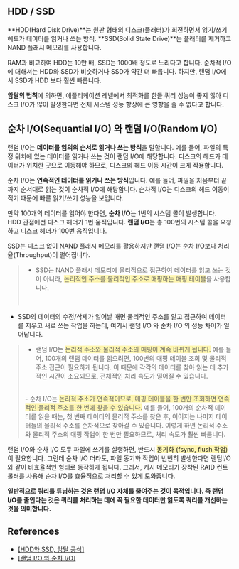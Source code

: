 ## HDD / SSD
**HDD(Hard Disk Drive)**는 원판 형태의 디스크(플래터)가 회전하면서 읽기/쓰기 헤드가 데이터를 읽거나 쓰는 방식.
**SSD(Solid State Drive)**는 플래터를 제거하고 NAND 플래시 메모리를 사용합니다.

RAM과 비교하여 HDD는 10만 배, SSD는 1000배 정도로 느리다고 합니다.
순차적 I/O에 대해서는 HDD와 SSD가 비슷하거나 SSD가 약간 더 빠릅니다. 하지만, 랜덤 I/O에서 SSD가 HDD 보다 훨씬 빠릅니다.

**암달의 법칙**에 의하면, 
애플리케이션 레벨에서 최적화를 한들 쿼리 성능이 좋지 않아 디스크 I/O가 많이 발생한다면 전체 시스템 성능 향상에 큰 영향을 줄 수 없다고 합니다.

## 순차 I/O(Sequantial I/O) 와 랜덤 I/O(Random I/O)

랜덤 I/O는 **데이터를 임의의 순서로 읽거나 쓰는 방식**을 말합니다. 
예를 들어, 파일의 특정 위치에 있는 데이터를 읽거나 쓰는 것이 랜덤 I/O에 해당합니다. 디스크의 헤드가 데이터가 위치한 곳으로 이동해야 하므로, 디스크의 헤드 이동 시간이 크게 작용합니다.

순차 I/O는 **연속적인 데이터를 읽거나 쓰는 방식**입니다.
예를 들어, 파일을 처음부터 끝까지 순서대로 읽는 것이 순차적 I/O에 해당합니다. 순차적 I/O는 디스크의 헤드 이동이 적기 때문에 빠른 읽기/쓰기 성능을 보입니다.

만약 100개의 데이터를 읽어야 한다면,
**순차 I/O**는 1번의 시스템 콜이 발생합니다. HDD 관점에선 디스크 헤더가 1번 움직입니다.
**랜덤 I/O**는 총 100번의 시스템 콜을 요청하고 디스크 헤더가 100번 움직입니다.

SSD는 디스크 없이 NAND 플래시 메모리를 활용하지만  랜덤 I/O는 순차 I/O보다 처리율(Throughput)이 떨어집니다.

>- SSD는 NAND 플래시 메모리에 물리적으로 접근하여 데이터를 읽고 쓰는 것이 아니라, <span style="background-color:#fff5b1">논리적인 주소를 물리적인 주소로 매핑하는 매핑 테이블</span>을 사용합니다.
><br>
- SSD의 데이터의 수정/삭제가 일어날 때면 물리적인 주소를 알고 접근하여 데이터를 지우고 새로 쓰는 작업을 하는데, 여기서 랜덤 I/O 와 순차 I/O 의 성능 차이가 일어납니다.
>
>- 랜덤 I/O는 <span style="background-color:#fff5b1;">논리적 주소와 물리적 주소의 매핑이 계속 바뀌게 됩니다.</span> 
>예를 들어, 100개의 랜덤 데이터를 읽으려면, 100번의 매핑 테이블 조회 및 물리적 주소 접근이 필요하게 됩니다. 이 때문에 각각의 데이터를 찾아 읽는 데 추가적인 시간이 소요되므로, 전체적인 처리 속도가 떨어질 수 있습니다.
><br>
>- 순차 I/O는 <span style="background-color:#fff5b1;">논리적 주소가 연속적이므로, 매핑 테이블을 한 번만 조회하면 연속적인 물리적 주소를 한 번에 찾을 수 있습니다.</span> 예를 들어, 100개의 순차적 데이터를 읽을 때는, 첫 번째 데이터의 물리적 주소를 찾은 후, 이어지는 나머지 데이터들의 물리적 주소를 순차적으로 찾아갈 수 있습니다. 이렇게 하면 논리적 주소와 물리적 주소의 매핑 작업이 한 번만 필요하므로, 처리 속도가 훨씬 빠릅니다.

랜덤 I/O와 순차 I/O 모두 파일에 쓰기를 실행하면, 반드시 <span style="background-color:#fff5b1;">동기화 (fsync, flush 작업)</span>이 필요합니다. 그런데 순차 I/O 더라도, 파일 동기화 작업이 빈번히 발생한다면 랜덤I/O 와 같이 비효율적인 형태로 동작하게 됩니다. 그래서, 캐시 메모리가 장착된 RAID 컨트롤러를 사용해 순차 I/O를 효율적으로 처리할 수 있게 도와줍니다.

**일반적으로 쿼리를 튜닝하는 것은 랜덤 I/O 자체를 줄여주는 것이 목적입니다. 즉 랜덤 I/O를 줄인다는 것은 쿼리를 처리하는 데에 꼭 필요한 데이터만 읽도록 쿼리를 개선하는 것을 의미합니다.**

## References
- [[HDD와 SSD, 암달 공식]](https://hudi.blog/storage-and-random-sequantial-io/)
- [[랜덤 I/O 와 순차 I/O]](https://velog.io/@ddangle/%EC%88%9C%EC%B0%A8Sequential-IO%EC%99%80-%EB%9E%9C%EB%8D%A4Random-IO)